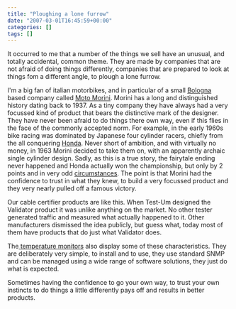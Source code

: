 ```yaml
---
title: "Ploughing a lone furrow"
date: "2007-03-01T16:45:59+00:00"
categories: []
tags: []
---
```


It occurred to me that a number of the things we sell have an unusual, and totally accidental, common theme. They are made by companies that are not afraid of doing things differently, companies that are prepared to look at things fom a different angle, to plough a lone furrow.

I'm a big fan of italian motorbikes, and in particular of a small <a href="http://en.wikipedia.org/wiki/Bologna">Bologna</a> based company called <a href="http://www.motomorinimotorcycles.eu/">Moto Morini</a>. Morini has a long and distinguished history dating back to 1937. As a tiny company they have always had a very focussed kind of product that bears the distinctive mark of the designer. They have never been afraid to do things there own way, even if this flies in the face of the commonly accepted norm. For example, in the early 1960s bike racing was dominated by Japanese four cylinder racers, chiefly from the all conquering <a href="http://www.honda.co.uk/">Honda</a>. Never short of ambition, and with virtually no money, in 1963 Morini decided to take them on, with an apparently archaic single cylinder design. Sadly, as this is a true story, the fairytale ending never happened and Honda actually won the championship, but only by 2 points and in very odd <a href="http://www.motomorini.com/storia_eng/storia/storia_index.html?sezione=1&amp;lang=en">circumstances</a>. The point is that Morini had the confidence to trust in what they knew, to build a very focussed product and they very nearly pulled off a famous victory.

Our cable certifier products are like this. When Test-Um designed the Validator product it was unlike anything on the market. No other tester generated traffic and measured what actually happened to it. Other manufacturers dismissed the idea publicly, but guess what, today most of them have products that do just what Validator does.

The<a href="http://www.openxtra.co.uk/environment-monitor"> temperature monitors</a> also display some of these characteristics. They are deliberately very simple, to install and to use, they use standard SNMP and can be managed using a wide range of software solutions, they just do what is expected.

Sometimes having the confidence to go your own way, to trust your own instincts to do things a little differently pays off and results in better products.
